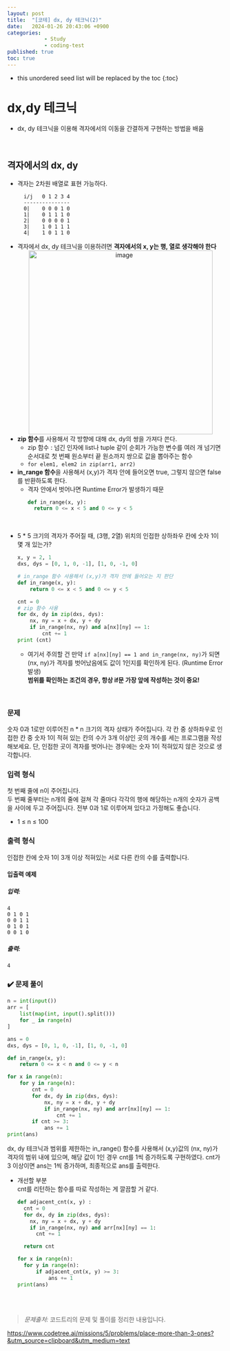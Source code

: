 ```yaml
---
layout: post
title:  "[코테] dx, dy 테크닉(2)"
date:   2024-01-26 20:43:06 +0900
categories: 
            - Study
            - coding-test
published: true
toc: true
---
```

* this unordered seed list will be replaced by the toc
{:toc}

# dx,dy 테크닉
- dx, dy 테크닉을 이용해 격자에서의 이동을 간결하게 구현하는 방법을 배움
<br>

## 격자에서의 dx, dy
- 격자는 2차원 배열로 표현 가능하다.
  ```
    i/j   0 1 2 3 4
    ---------------
    0|    0 0 0 1 0
    1|    0 1 1 1 0
    2|    0 0 0 0 1
    3|    1 0 1 1 1
    4|    1 0 1 1 0

  ```
- 격자에서 dx, dy 테크닉을 이용하려면 <strong>격자에서의 x, y는 행, 열로 생각해야 한다 </strong>
  <center><img width="427" alt="image" src="https://github.com/yaejinkong/yaejinkong.github.io/assets/127467781/8bc69ef7-008e-4692-9ba6-55b6e34d4c1b"></center>
- <strong>zip 함수</strong>를 사용해서 각 방향에 대해 dx, dy의 쌍을 가져다 쓴다. 
  - zip 함수 : 넘긴 인자에 list나 tuple 같이 순회가 가능한 변수를 여러 개 넘기면 순서대로 첫 번째 원소부터 끝 원소까지 쌍으로 값을 뽑아주는 함수
  - `for elem1, elem2 in zip(arr1, arr2)`
- <strong>in_range 함수</strong>을 사용해서 (x,y)가 격자 안에 들어오면 true, 그렇지 않으면 false를 반환하도록 한다.
  - 격자 안에서 벗어나면 Runtime Error가 발생하기 때문
    ~~~python
    def in_range(x, y):
      return 0 <= x < 5 and 0 <= y < 5
    ~~~
<br>

- 5 * 5 크기의 격자가 주어질 때, (3행, 2열) 위치의 인접한 상하좌우 칸에 숫자 1이 몇 개 있는가?
  ~~~python
  x, y = 2, 1
  dxs, dys = [0, 1, 0, -1], [1, 0, -1, 0]

  # in_range 함수 사용해서 (x,y)가 격자 안에 들어오는 지 판단
  def in_range(x, y):
      return 0 <= x < 5 and 0 <= y < 5

  cnt = 0
  # zip 함수 사용
  for dx, dy in zip(dxs, dys):
      nx, ny = x + dx, y + dy
      if in_range(nx, ny) and a[nx][ny] == 1:
          cnt += 1
  print (cnt)
  ~~~

  - 여기서 주의할 건 만약 `if a[nx][ny] == 1 and in_range(nx, ny)`가 되면 (nx, ny)가 격자를 벗어났음에도 값이 1인지를 확인하게 된다. (Runtime Error 발생) <br>
  <strong> 범위를 확인하는 조건의 경우, 항상 if문 가장 앞에 작성하는 것이 중요! </strong>
<br>

### 문제
숫자 0과 1로만 이루어진 n * n 크기의 격자 상태가 주어집니다. 각 칸 중 상하좌우로 인접한 칸 중 숫자 1이 적혀 있는 칸의 수가 3개 이상인 곳의 개수를 세는 프로그램을 작성해보세요. 단, 인접한 곳이 격자를 벗어나는 경우에는 숫자 1이 적혀있지 않은 것으로 생각합니다.

### 입력 형식
첫 번째 줄에 n이 주어집니다.<br>
두 번째 줄부터는 n개의 줄에 걸쳐 각 줄마다 각각의 행에 해당하는 n개의 숫자가 공백을 사이에 두고 주어집니다. 전부 0과 1로 이루어져 있다고 가정해도 좋습니다.
- 1 ≤ n ≤ 100

### 출력 형식
인접한 칸에 숫자 1이 3개 이상 적혀있는 서로 다른 칸의 수를 출력합니다.

#### 입출력 예제
##### 입력:
  ```
  4
  0 1 0 1
  0 0 1 1
  0 1 0 1
  0 0 1 0
  ```

##### 출력:
  ```
  4
  ```

### ✔️ 문제 풀이
  ~~~python
  n = int(input())
  arr = [
      list(map(int, input().split()))
      for _ in range(n)
  ]

  ans = 0
  dxs, dys = [0, 1, 0, -1], [1, 0, -1, 0]

  def in_range(x, y):
      return 0 <= x < n and 0 <= y < n

  for x in range(n):
      for y in range(n):
          cnt = 0
          for dx, dy in zip(dxs, dys):
              nx, ny = x + dx, y + dy
              if in_range(nx, ny) and arr[nx][ny] == 1:
                  cnt += 1
          if cnt >= 3: 
              ans += 1
  print(ans)
  ~~~

  dx, dy 테크닉과 범위를 제한하는 in_range() 함수를 사용해서 (x,y)값의 (nx, ny)가 격자의 범위 내에 있으며, 해당 값이 1인 경우 cnt를 1씩 증가하도록 구현하였다. cnt가 3 이상이면 ans는 1씩 증가하며, 최종적으로 ans를 출력한다.  

- 개선할 부분<br>
cnt를 리턴하는 함수를 따로 작성하는 게 깔끔할 거 같다.
  ~~~python
  def adjacent_cnt(x, y) :
    cnt = 0
    for dx, dy in zip(dxs, dys):
      nx, ny = x + dx, y + dy
      if in_range(nx, ny) and arr[nx][ny] == 1:
        cnt += 1

    return cnt

  for x in range(n):
    for y in range(n):
        if adjacent_cnt(x, y) >= 3:
            ans += 1
  print(ans)
  ~~~
<br><br>

> *<i class="fa fa-info-circle" aria-hidden="true"></i> 문제출처:* 코드트리의 문제 및 풀이를 정리한 내용입니다. 

<https://www.codetree.ai/missions/5/problems/place-more-than-3-ones?&utm_source=clipboard&utm_medium=text>
